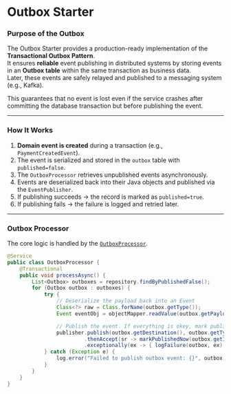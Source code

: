 # Outbox Starter

### Purpose of the Outbox
The Outbox Starter provides a production-ready implementation of the **Transactional Outbox Pattern**.  
It ensures **reliable** event publishing in distributed systems by storing events in an **Outbox table** within the same transaction as business data.  
Later, these events are safely relayed and published to a messaging system (e.g., Kafka).

This guarantees that no event is lost even if the service crashes after committing the database transaction but before publishing the event.

---

### How It Works
1. **Domain event is created** during a transaction (e.g., `PaymentCreatedEvent`).
2. The event is serialized and stored in the `outbox` table with `published=false`.
3. The `OutboxProcessor` retrieves unpublished events asynchronously.
4. Events are deserialized back into their Java objects and published via the `EventPublisher`.
5. If publishing succeeds → the record is marked as `published=true`.
6. If publishing fails → the failure is logged and retried later.

---

### Outbox Processor
The core logic is handled by the [`OutboxProcessor`](src/main/java/com/template/starter/outbox/processor/OutboxProcessor.java).

```java
@Service
public class OutboxProcessor {
    @Transactional
    public void processAsync() {
        List<Outbox> outboxes = repository.findByPublishedFalse();
        for (Outbox outbox : outboxes) {
            try {
                // Deserialize the payload back into an Event
                Class<?> raw = Class.forName(outbox.getType());
                Event eventObj = objectMapper.readValue(outbox.getPayload(), (Class<? extends Event>) raw);

                // Publish the event. If everything is okey, mark published
                publisher.publish(outbox.getDestination(), outbox.getType(), eventObj, createHeader(outbox))
                         .thenAccept(sr -> markPublishedNow(outbox.getId()))
                         .exceptionally(ex -> { logFailure(outbox, ex); return null; });
            } catch (Exception e) {
                log.error("Failed to publish outbox event: {}", outbox.getId());
            }
        }
    }
}
